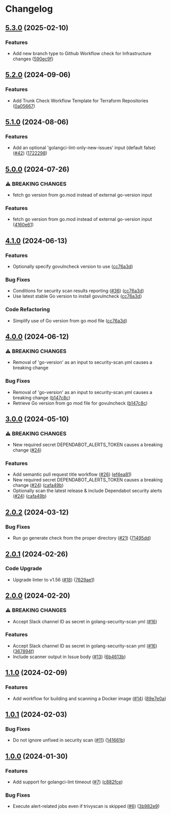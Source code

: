 # Changelog

## [5.3.0](https://github.com/cccteam/github-workflows/compare/v5.2.0...v5.3.0) (2025-02-10)


### Features

* Add new branch type to Github Workflow check for Infrastructure changes ([590ec9f](https://github.com/cccteam/github-workflows/commit/590ec9f1e8a06dee19562b96cd26546a9cc4cee9))

## [5.2.0](https://github.com/cccteam/github-workflows/compare/v5.1.0...v5.2.0) (2024-09-06)


### Features

* Add Trunk Check Workflow Template for Terraform Repositories ([0a05667](https://github.com/cccteam/github-workflows/commit/0a05667421d06607a84b84aa95b6c12d9f2ae9df))

## [5.1.0](https://github.com/cccteam/github-workflows/compare/v5.0.0...v5.1.0) (2024-08-06)


### Features

* Add an optional 'golangci-lint-only-new-issues' input (default false) ([#42](https://github.com/cccteam/github-workflows/issues/42)) ([1722298](https://github.com/cccteam/github-workflows/commit/1722298732113220495eef910e48236467e5ff2e))

## [5.0.0](https://github.com/cccteam/github-workflows/compare/v4.1.0...v5.0.0) (2024-07-26)


### ⚠ BREAKING CHANGES

* fetch go version from go.mod instead of external go-version input

### Features

* fetch go version from go.mod instead of external go-version input ([4160e61](https://github.com/cccteam/github-workflows/commit/4160e61261edfa2bc7ee4f0e699c5e25cb78503c))

## [4.1.0](https://github.com/cccteam/github-workflows/compare/v4.0.0...v4.1.0) (2024-06-13)


### Features

* Optionally specify govulncheck version to use ([cc76a3d](https://github.com/cccteam/github-workflows/commit/cc76a3dec819fda64393f0a520c94676063070c9))


### Bug Fixes

* Conditions for security scan results reporting ([#36](https://github.com/cccteam/github-workflows/issues/36)) ([cc76a3d](https://github.com/cccteam/github-workflows/commit/cc76a3dec819fda64393f0a520c94676063070c9))
* Use latest stable Go version to install govulncheck ([cc76a3d](https://github.com/cccteam/github-workflows/commit/cc76a3dec819fda64393f0a520c94676063070c9))


### Code Refactoring

* Simplify use of Go version from go mod file ([cc76a3d](https://github.com/cccteam/github-workflows/commit/cc76a3dec819fda64393f0a520c94676063070c9))

## [4.0.0](https://github.com/cccteam/github-workflows/compare/v3.0.0...v4.0.0) (2024-06-12)


### ⚠ BREAKING CHANGES

* Removal of 'go-version' as an input to security-scan.yml causes a breaking change

### Bug Fixes

* Removal of 'go-version' as an input to security-scan.yml causes a breaking change ([b147c8c](https://github.com/cccteam/github-workflows/commit/b147c8cc4b609220bdf026113825de3353a6493d))
* Retrieve Go version from go mod file for govulncheck ([b147c8c](https://github.com/cccteam/github-workflows/commit/b147c8cc4b609220bdf026113825de3353a6493d))

## [3.0.0](https://github.com/cccteam/github-workflows/compare/v2.0.2...v3.0.0) (2024-05-10)


### ⚠ BREAKING CHANGES

* New required secret DEPENDABOT_ALERTS_TOKEN causes a breaking change ([#24](https://github.com/cccteam/github-workflows/issues/24))

### Features

* Add semantic pull request title workflow ([#26](https://github.com/cccteam/github-workflows/issues/26)) ([ef4ea81](https://github.com/cccteam/github-workflows/commit/ef4ea81b2b03c300b58b9170018dca31bdfb2c7f))
* New required secret DEPENDABOT_ALERTS_TOKEN causes a breaking change ([#24](https://github.com/cccteam/github-workflows/issues/24)) ([cafa49b](https://github.com/cccteam/github-workflows/commit/cafa49bb95a4adad6a5183f102e0c12a0f4a846e))
* Optionally scan the latest release & include Dependabot security alerts ([#24](https://github.com/cccteam/github-workflows/issues/24)) ([cafa49b](https://github.com/cccteam/github-workflows/commit/cafa49bb95a4adad6a5183f102e0c12a0f4a846e))

## [2.0.2](https://github.com/cccteam/github-workflows/compare/v2.0.1...v2.0.2) (2024-03-12)


### Bug Fixes

* Run go generate check from the proper directory ([#21](https://github.com/cccteam/github-workflows/issues/21)) ([71495dd](https://github.com/cccteam/github-workflows/commit/71495dd41dbb18721329c595fd6f53ea074c67fb))

## [2.0.1](https://github.com/cccteam/github-workflows/compare/v2.0.0...v2.0.1) (2024-02-26)


### Code Upgrade

* Upgrade linter to v1.56 ([#18](https://github.com/cccteam/github-workflows/issues/18)) ([7629ae1](https://github.com/cccteam/github-workflows/commit/7629ae16b7208a50a5c2b95bfd9454c4d42cbf76))

## [2.0.0](https://github.com/cccteam/github-workflows/compare/v1.1.0...v2.0.0) (2024-02-20)


### ⚠ BREAKING CHANGES

* Accept Slack channel ID as secret in golang-security-scan yml ([#16](https://github.com/cccteam/github-workflows/issues/16))

### Features

* Accept Slack channel ID as secret in golang-security-scan yml ([#16](https://github.com/cccteam/github-workflows/issues/16)) ([367894f](https://github.com/cccteam/github-workflows/commit/367894f218454c70ac9b23a5834f69cd64d0a6ce))
* Include scanner output in Issue body ([#13](https://github.com/cccteam/github-workflows/issues/13)) ([6b4613b](https://github.com/cccteam/github-workflows/commit/6b4613b174190dcd05641d00e6d49b459bc73fe9))

## [1.1.0](https://github.com/cccteam/github-workflows/compare/v1.0.1...v1.1.0) (2024-02-09)


### Features

* Add workflow for building and scanning a Docker image ([#14](https://github.com/cccteam/github-workflows/issues/14)) ([89e7e0a](https://github.com/cccteam/github-workflows/commit/89e7e0ada4970ca87320714651a33289dc65f8e9))

## [1.0.1](https://github.com/cccteam/github-workflows/compare/v1.0.0...v1.0.1) (2024-02-03)


### Bug Fixes

* Do not ignore unfixed in security scan ([#11](https://github.com/cccteam/github-workflows/issues/11)) ([141661b](https://github.com/cccteam/github-workflows/commit/141661bb9d1eb3adbfe406b8bf0ee6605baf9933))

## [1.0.0](https://github.com/cccteam/github-workflows/compare/v0.0.1...v1.0.0) (2024-01-30)


### Features

* Add support for golangci-lint timeout ([#7](https://github.com/cccteam/github-workflows/issues/7)) ([c882fce](https://github.com/cccteam/github-workflows/commit/c882fceee8143eb708275654ad02f4ac00228849))


### Bug Fixes

* Execute alert-related jobs even if trivyscan is skipped ([#6](https://github.com/cccteam/github-workflows/issues/6)) ([3b982e9](https://github.com/cccteam/github-workflows/commit/3b982e982ecad4ef1216d1cbed7e671598f04008))
